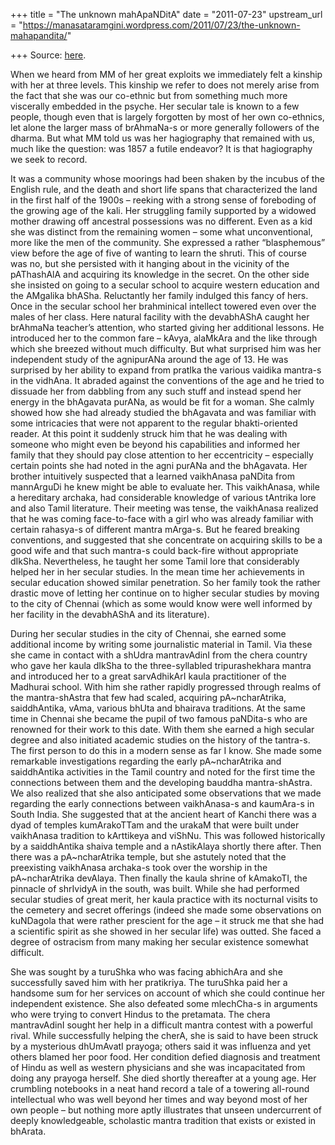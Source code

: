 +++
title = "The unknown mahApaNDitA"
date = "2011-07-23"
upstream_url = "https://manasataramgini.wordpress.com/2011/07/23/the-unknown-mahapandita/"

+++
Source: [here](https://manasataramgini.wordpress.com/2011/07/23/the-unknown-mahapandita/).

When we heard from MM of her great exploits we immediately felt a
kinship with her at three levels. This kinship we refer to does not
merely arise from the fact that she was our co-ethnic but from something
much more viscerally embedded in the psyche. Her secular tale is known
to a few people, though even that is largely forgotten by most of her
own co-ethnics, let alone the larger mass of brAhmaNa-s or more
generally followers of the dharma. But what MM told us was her
hagiography that remained with us, much like the question: was 1857 a
futile endeavor? It is that hagiography we seek to record.

It was a community whose moorings had been shaken by the incubus of the
English rule, and the death and short life spans that characterized the
land in the first half of the 1900s – reeking with a strong sense of
foreboding of the growing age of the kali. Her struggling family
supported by a widowed mother drawing off ancestral possessions was no
different. Even as a kid she was distinct from the remaining women –
some what unconventional, more like the men of the community. She
expressed a rather “blasphemous” view before the age of five of wanting
to learn the shruti. This of course was no, but she persisted with it
hanging about in the vicinity of the pAThashAlA and acquiring its
knowledge in the secret. On the other side she insisted on going to a
secular school to acquire western education and the AMgalika bhASha.
Reluctantly her family indulged this fancy of hers. Once in the secular
school her brahminical intellect towered even over the males of her
class. Here natural facility with the devabhAShA caught her brAhmaNa
teacher’s attention, who started giving her additional lessons. He
introduced her to the common fare – kAvya, alaMkAra and the like through
which she breezed without much difficulty. But what surprised him was
her independent study of the agnipurANa around the age of 13. He was
surprised by her ability to expand from pratIka the various vaidika
mantra-s in the vidhAna. It abraded against the conventions of the age
and he tried to dissuade her from dabbling from any such stuff and
instead spend her energy in the bhAgavata purANa, as would be fit for a
woman. She calmly showed how she had already studied the bhAgavata and
was familiar with some intricacies that were not apparent to the regular
bhakti-oriented reader. At this point it suddenly struck him that he was
dealing with someone who might even be beyond his capabilities and
informed her family that they should pay close attention to her
eccentricity – especially certain points she had noted in the agni
purANa and the bhAgavata. Her brother intuitively suspected that a
learned vaikhAnasa paNDita from mannArguDi he knew might be able to
evaluate her. This vaikhAnasa, while a hereditary archaka, had
considerable knowledge of various tAntrika lore and also Tamil
literature. Their meeting was tense, the vaikhAnasa realized that he was
coming face-to-face with a girl who was already familiar with certain
rahasya-s of different mantra mArga-s. But he feared breaking
conventions, and suggested that she concentrate on acquiring skills to
be a good wife and that such mantra-s could back-fire without
appropriate dIkSha. Nevertheless, he taught her some Tamil lore that
considerably helped her in her secular studies. In the mean time her
achievements in secular education showed similar penetration. So her
family took the rather drastic move of letting her continue on to higher
secular studies by moving to the city of Chennai (which as some would
know were well informed by her facility in the devabhAShA and its
literature).

During her secular studies in the city of Chennai, she earned some
additional income by writing some journalistic material in Tamil. Via
these she came in contact with a shUdra mantravAdinI from the chera
country who gave her kaula dIkSha to the three-syllabled tripurashekhara
mantra and introduced her to a great sarvAdhikArI kaula practitioner of
the Madhurai school. With him she rather rapidly progressed through
realms of the mantra-shAstra that few had scaled, acquiring
pA\~ncharAtrika, saiddhAntika, vAma, various bhUta and bhairava
traditions. At the same time in Chennai she became the pupil of two
famous paNDita-s who are renowned for their work to this date. With them
she earned a high secular degree and also initiated academic studies on
the history of the tantra-s. The first person to do this in a modern
sense as far I know. She made some remarkable investigations regarding
the early pA\~ncharAtrika and saiddhAntika activities in the Tamil
country and noted for the first time the connections between them and
the developing bauddha mantra-shAstra. We also realized that she also
anticipated some observations that we made regarding the early
connections between vaikhAnasa-s and kaumAra-s in South India. She
suggested that at the ancient heart of Kanchi there was a dyad of
temples kumArakoTTam and the urakaM that were built under vaikhAnasa
tradition to kArttikeya and viShNu. This was followed historically by a
saiddhAntika shaiva temple and a nAstikAlaya shortly there after. Then
there was a pA\~ncharAtrika temple, but she astutely noted that the
preexisting vaikhAnasa archaka-s took over the worship in the
pA\~ncharAtrika devAlaya. Then finally the kaula shrine of kAmakoTI, the
pinnacle of shrIvidyA in the south, was built. While she had performed
secular studies of great merit, her kaula practice with its nocturnal
visits to the cemetery and secret offerings (indeed she made some
observations on kuNDagola that were rather prescient for the age – it
struck me that she had a scientific spirit as she showed in her secular
life) was outted. She faced a degree of ostracism from many making her
secular existence somewhat difficult.

She was sought by a turuShka who was facing abhichAra and she
successfully saved him with her pratikriya. The turuShka paid her a
handsome sum for her services on account of which she could continue her
independent existence. She also defeated some mlechCha-s in arguments
who were trying to convert Hindus to the pretamata. The chera
mantravAdinI sought her help in a difficult mantra contest with a
powerful rival. While successfully helping the cherA, she is said to
have been struck by a mysterious dhUmAvatI prayoga; others said it was
influenza and yet others blamed her poor food. Her condition defied
diagnosis and treatment of Hindu as well as western physicians and she
was incapacitated from doing any prayoga herself. She died shortly
thereafter at a young age. Her crumbling notebooks in a neat hand record
a tale of a towering all-round intellectual who was well beyond her
times and way beyond most of her own people – but nothing more aptly
illustrates that unseen undercurrent of deeply knowledgeable, scholastic
mantra tradition that exists or existed in bhArata.

